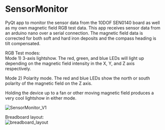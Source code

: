 # SensorMonitor
PyQt app to monitor the sensor data from the 10DOF SEN0140 board as well as my own magnetic field RGB test data. This app receives sensor data from an arduino nano over a serial connection. The magnetic field data is corrected for both soft and hard iron deposits and the compass heading is tilt compensated.

RGB Test modes:  
Mode 1) 3-axis lightshow. The red, green, and blue LEDs will light up depending on the magnetic field intensity in the X, Y, and Z axis respectively.   

Mode 2) Polarity mode. The red and blue LEDs show the north or south polarity of the magnetic field on the Z axis.  
  
Holding the device up to a fan or other moving magnetic field produces a very cool lightshow in either mode.

![SensorMonitor_V1](https://user-images.githubusercontent.com/10580033/113110450-f299a700-91bb-11eb-9b13-60a44e38f393.png)

Breadboard layout:  
![breadboard_layout](https://user-images.githubusercontent.com/10580033/113110452-f3323d80-91bb-11eb-83c3-0d74dca7cfb2.jpeg)


